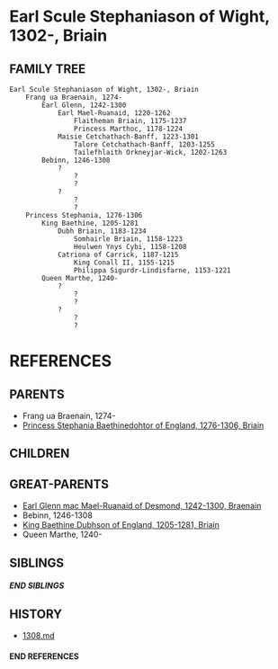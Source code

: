 # Earl Scule Stephaniason of Wight, 1302-, Briain

## FAMILY TREE
```
Earl Scule Stephaniason of Wight, 1302-, Briain
    Frang ua Braenain, 1274-
        Earl Glenn, 1242-1300
            Earl Mael-Ruanaid, 1220-1262
                Flaitheman Briain, 1175-1237
                Princess Marthoc, 1178-1224
            Maisie Cetchathach-Banff, 1223-1301
                Talore Cetchathach-Banff, 1203-1255
                Tailefhlaith Orkneyjar-Wick, 1202-1263
        Bebinn, 1246-1308
            ?
                ?
                ?
            ?
                ?
                ?
    Princess Stephania, 1276-1306
        King Baethine, 1205-1281
            Dubh Briain, 1183-1234
                Somhairle Briain, 1158-1223
                Heulwen Ynys Cybi, 1158-1208
            Catriona of Carrick, 1187-1215
                King Conall II, 1155-1215
                Philippa Sigurdr-Lindisfarne, 1153-1221
        Queen Marthe, 1240-
            ?
                ?
                ?
            ?
                ?
                ?
```


# REFERENCES

## PARENTS 
* Frang ua Braenain, 1274-
* [Princess Stephania Baethinedohtor of England, 1276-1306, Briain](p/stephania_baethinedohtor_1276.md)

## CHILDREN 


## GREAT-PARENTS 
* [Earl Glenn mac Mael-Ruanaid of Desmond, 1242-1300, Braenain](p/glenn_mac_mael-ruanaid_1242.md)
* Bebinn, 1246-1308
* [King Baethine Dubhson of England, 1205-1281, Briain](p/baethine_dubhson_1205.md)
* Queen Marthe, 1240-

## SIBLINGS

##### END SIBLINGS  
## HISTORY
* [1308.md](../h/1308.md)

#### END REFERENCES
